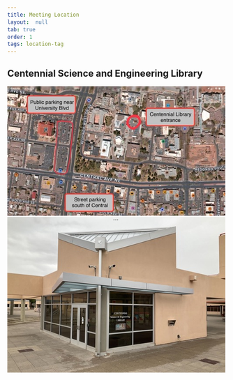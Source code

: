 ```yaml
---
title: Meeting Location
layout:  null
tab: true
order: 1
tags: location-tag
---
```


## Centennial Science and Engineering Library

<img src='/assets/images/IMG_1174.jpeg' alt='map' width='500'>

<img src='/assets/images/IMG_1175.jpeg' alt='entrance' width='500'>
